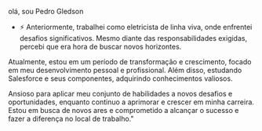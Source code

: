 olá, sou Pedro Gledson 

-  ⚡ Anteriormente, trabalhei como eletricista de linha viva, onde enfrentei desafios significativos. Mesmo diante das responsabilidades exigidas, percebi que era hora de buscar novos horizontes.

 Atualmente, estou em um período de transformação e crescimento, focado em meu desenvolvimento pessoal e profissional. Além disso, estudando Salesforce e seus componentes, adquirindo conhecimentos valiosos. 

Ansioso para aplicar meu conjunto de habilidades a novos desafios e oportunidades, enquanto continuo a aprimorar e crescer em minha carreira. Estou em busca de novos ares e comprometido a alcançar o sucesso e fazer a diferença no local de trabalho."
